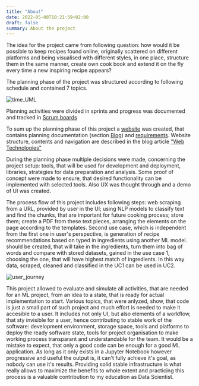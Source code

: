 ```yaml
---
title: "About"
date: 2022-05-08T10:21:59+02:00
draft: false
summary: About the project
---
```


The idea for the project came from following question: how would it be possible to keep recipes found online, originally scattered on different platforms and being visualised with different styles, in one place, structure them in the same manner, create own cook book and extend it on the fly every time a new inspiring recipe appears?

The planning phase of the project was structured according to following schedule and contained 7 topics. 

![time_UML](https://gitlab.web.fh-kufstein.ac.at/anna.fedorova/recipe2pdf/-/raw/main/photo_protocol/UML-time_diagram.png)

Planning activities were divided in sprints and progress was documented and tracked in [Scrum boards](https://gitlab.web.fh-kufstein.ac.at/anna.fedorova/recipe2pdf/-/raw/main/photo_protocol/scrum_epic_board_1.JPG)

To sum up the planning phase of this project a [website](https://hexann666.github.io/recipe2pdf.github.io/) was created, that contains planning documentation (section [Blog](https://hexann666.github.io/recipe2pdf.github.io/)) and [requirements](https://hexann666.github.io/recipe2pdf.github.io/page/requirements/). Website structure, contents and navigation are described in the blog article ["Web Technologies"](https://hexann666.github.io/recipe2pdf.github.io/posts/web_technologies.md)

During the planning phase multiple decisions were made, concerning the project setup: tools, that will be used for development and deployment, libraries, strategies for data preparation and analysis. Some proof of concept were made to ensure, that desired functionality can be implemented with selected tools. Also UX was thought through and a demo of UI was created.

The process flow of this project includes following steps: web scraping from a URL, provided by user in the UI; using NLP models to classify text and find the chunks, that are important for future cooking process; store them; create a PDF from these text pieces, arranging the elements on the page according to the templates. Second use case, which is independent from the first one in user's perspective, is generation of recipe recommendations based on typed in ingredients using another ML model. should be created, that will take in the ingredients, turn them into bag of words and compare with stored datasets, gained in the use case 1, choosing the one, that will have highest match of ingredients. In this way data, scraped, cleaned and classified in the UC1 can be used in UC2.

![user_journey](https://gitlab.web.fh-kufstein.ac.at/anna.fedorova/recipe2pdf/-/raw/main/photo_protocol/user_journey.png)

This project allowed to evaluate and simulate all activities, that are needed for an ML project, from an idea to a state, that is ready for actual implementation to start. Various topics, that were anlyzed, show, that code is just a small part of such project and much effort is needed to make it accesible to a user. It includes not only UI, but also elements of a workflow, that sty invisible for a user, hence contributing to stable work of the software: development environment,  storage space, tools and platforms to deploy the ready software state, tools for project organisation to make working process transparant and understandable for the team. It would be a mistake to expect, that only a good code can be enough for a good ML application. As long as it only exists in a Jupyter Notebook however progressive and useful the output is, it can't fully achieve it's goal, as nobody can use it's results. Providing solid stable infrastructure is what really allows to maximize the benefits to whole extent and practicing this process is a valuable contribution to my education as Data Scientist.